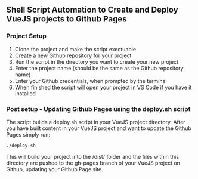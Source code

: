 ## Shell Script Automation to Create and Deploy VueJS projects to Github Pages

### Project Setup

1. Clone the project and make the script exectuable
2. Create a new Github repository for your project
3. Run the script in the directory you want to create your new project
4. Enter the project name (should be the same as the Github repository name)
5. Enter your Github credentials, when prompted by the terminal
6. When finished the script will open your project in VS Code if you have it installed

### Post setup - Updating Github Pages using the deploy.sh script

The script builds a deploy.sh script in your VueJS project directory. After you have built content in your VueJS project and want to update the Github Pages simply run:

```
./deploy.sh
```

This will build your project into the /dist/ folder and the files within this directory are pushed to the gh-pages branch of your VueJS project on Github, updating your Github Page site.
